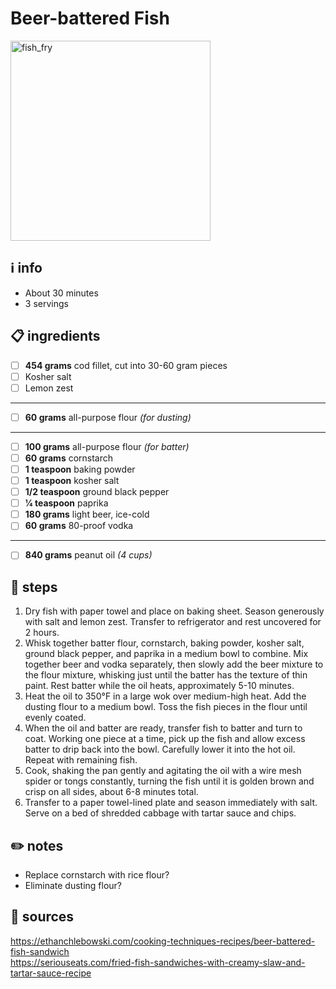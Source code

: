 # Beer-battered Fish
<img src="https://images-gmi-pmc.edge-generalmills.com/fc34cce5-fef3-48e0-98c0-cf20f06214eb.jpg" alt="fish_fry" width="320"/>  

## ℹ️ info
* About 30 minutes  
* 3 servings  

## 📋 ingredients

- [ ] **454	grams**	cod fillet, cut into 30-60 gram pieces
- [ ] Kosher salt
- [ ] Lemon zest

---

- [ ] **60 grams**	all-purpose flour *(for dusting)*

---

- [ ] **100 grams**	all-purpose flour *(for batter)*
- [ ] **60 grams**	cornstarch
- [ ] **1 teaspoon**	baking powder
- [ ] **1 teaspoon**	kosher salt
- [ ] **1/2 teaspoon**	ground black pepper
- [ ] **1⁄4 teaspoon**	paprika
- [ ] **180 grams**	light beer, ice-cold
- [ ] **60 grams**	80-proof vodka

---

- [ ] **840	grams**	peanut oil *(4 cups)*

## 🔪 steps
1. Dry fish with paper towel and place on baking sheet. Season generously with salt and lemon zest. Transfer to refrigerator and rest uncovered for 2 hours.
2. Whisk together batter flour, cornstarch, baking powder, kosher salt, ground black pepper, and paprika in a medium bowl to combine. Mix together beer and vodka separately, then slowly add the beer mixture to the flour mixture, whisking just until the batter has the texture of thin paint. Rest batter while the oil heats, approximately 5-10 minutes.
3. Heat the oil to 350°F in a large wok over medium-high heat. Add the dusting flour to a medium bowl. Toss the fish pieces in the flour until evenly coated.
4. When the oil and batter are ready, transfer fish to batter and turn to coat. Working one piece at a time, pick up the fish and allow excess batter to drip back into the bowl. Carefully lower it into the hot oil. Repeat with remaining fish.
5. Cook, shaking the pan gently and agitating the oil with a wire mesh spider or tongs constantly, turning the fish until it is golden brown and crisp on all sides, about 6-8 minutes total.
6. Transfer to a paper towel-lined plate and season immediately with salt. Serve on a bed of shredded cabbage with tartar sauce and chips.

## ✏️ notes
* Replace cornstarch with rice flour?
* Eliminate dusting flour?

## 🔗 sources
https://ethanchlebowski.com/cooking-techniques-recipes/beer-battered-fish-sandwich  
https://seriouseats.com/fried-fish-sandwiches-with-creamy-slaw-and-tartar-sauce-recipe  
